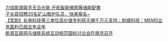   
[力信能源联手天合光能 开拓智能微网等储能配套](http://www.dianyue.me/archives/769/i69hzxabhxpzsh6s/)  
[子长县招聘20名矿山救护队员，快来报名~](http://www.dianyue.me/archives/551/p24o1imvyoqijrde/)  
[【奖励】长电科技等三单位高价值专利获无锡千万元支持；耐威科技：MEMS业务盈利已超去年全年](http://www.dianyue.me/archives/929/3kjlttpg3ynbgres/)  
[能源互联网与储能系统互动规范国标讨论会在南京召开](http://www.dianyue.me/archives/758/2bvzt6659hr3yho0/)